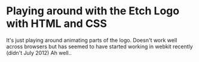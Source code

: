 # Playing around with the Etch Logo with HTML and CSS

It's just playing around animating parts of the logo. Doesn't work well across browsers but has seemed to have started working in webkit recently (didn't July 2012) Ah well..


